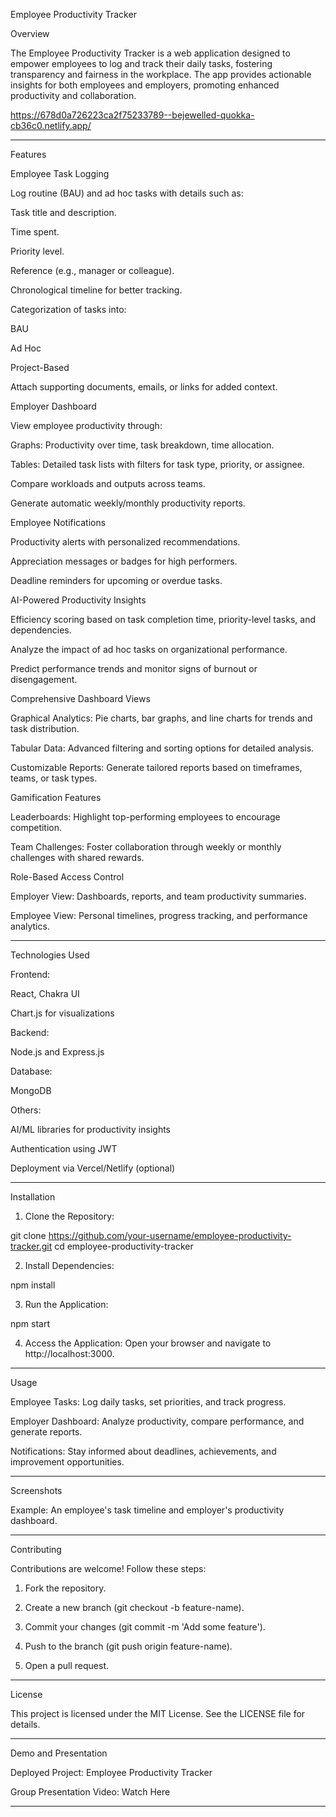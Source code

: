 Employee Productivity Tracker

Overview

The Employee Productivity Tracker is a web application designed to empower employees to log and track their daily tasks, fostering transparency and fairness in the workplace. The app provides actionable insights for both employees and employers, promoting enhanced productivity and collaboration.

https://678d0a726223ca2f75233789--bejewelled-quokka-cb36c0.netlify.app/

---

Features

Employee Task Logging

Log routine (BAU) and ad hoc tasks with details such as:

Task title and description.

Time spent.

Priority level.

Reference (e.g., manager or colleague).


Chronological timeline for better tracking.

Categorization of tasks into:

BAU

Ad Hoc

Project-Based


Attach supporting documents, emails, or links for added context.


Employer Dashboard

View employee productivity through:

Graphs: Productivity over time, task breakdown, time allocation.

Tables: Detailed task lists with filters for task type, priority, or assignee.


Compare workloads and outputs across teams.

Generate automatic weekly/monthly productivity reports.


Employee Notifications

Productivity alerts with personalized recommendations.

Appreciation messages or badges for high performers.

Deadline reminders for upcoming or overdue tasks.


AI-Powered Productivity Insights

Efficiency scoring based on task completion time, priority-level tasks, and dependencies.

Analyze the impact of ad hoc tasks on organizational performance.

Predict performance trends and monitor signs of burnout or disengagement.


Comprehensive Dashboard Views

Graphical Analytics: Pie charts, bar graphs, and line charts for trends and task distribution.

Tabular Data: Advanced filtering and sorting options for detailed analysis.

Customizable Reports: Generate tailored reports based on timeframes, teams, or task types.


Gamification Features

Leaderboards: Highlight top-performing employees to encourage competition.

Team Challenges: Foster collaboration through weekly or monthly challenges with shared rewards.


Role-Based Access Control

Employer View: Dashboards, reports, and team productivity summaries.

Employee View: Personal timelines, progress tracking, and performance analytics.



---

Technologies Used

Frontend:

React, Chakra UI

Chart.js for visualizations


Backend:

Node.js and Express.js


Database:

MongoDB


Others:

AI/ML libraries for productivity insights

Authentication using JWT

Deployment via Vercel/Netlify (optional)




---

Installation

1. Clone the Repository:

git clone https://github.com/your-username/employee-productivity-tracker.git
cd employee-productivity-tracker


2. Install Dependencies:

npm install


3. Run the Application:

npm start


4. Access the Application: Open your browser and navigate to http://localhost:3000.




---

Usage

Employee Tasks: Log daily tasks, set priorities, and track progress.

Employer Dashboard: Analyze productivity, compare performance, and generate reports.

Notifications: Stay informed about deadlines, achievements, and improvement opportunities.



---

Screenshots


Example: An employee's task timeline and employer's productivity dashboard.


---

Contributing

Contributions are welcome! Follow these steps:

1. Fork the repository.


2. Create a new branch (git checkout -b feature-name).


3. Commit your changes (git commit -m 'Add some feature').


4. Push to the branch (git push origin feature-name).


5. Open a pull request.




---

License

This project is licensed under the MIT License. See the LICENSE file for details.


---

Demo and Presentation

Deployed Project: Employee Productivity Tracker

Group Presentation Video: Watch Here



---
